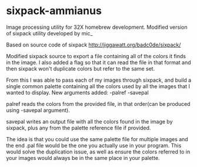 # sixpack-ammianus
Image processing utility for 32X homebrew development. Modified version of sixpack utility developed by mic_

Based on source code of sixpack
http://jiggawatt.org/badc0de/sixpack/

Modified sixpack source to export a file containing all of the colors it finds in the image. I also added a flag so that it can read the file in that format and then sixpack won't duplicate colors but refer to the same set.

From this I was able to pass each of my images through sixpack, and build a single common palette containing all the colors used by all the images that I wanted to display. 
New arguments added:
-palref <filename>
-savepal <filename>

palref reads the colors from the provided file, in that order(can be produced using -savepal argument).

savepal writes an output file with all the colors found in the image by sixpack, plus any from the palette reference file if provided.

The idea is that you could use the same palette file for multiple images and the end .pal file would be the one you actually use in your program. This would solve the duplication issue, as well as ensure the colors referred to in your images would always be in the same place in your palette. 
